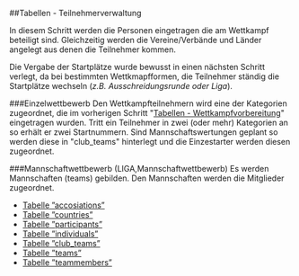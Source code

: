 ##Tabellen - Teilnehmerverwaltung

In diesem Schritt werden die Personen eingetragen die am Wettkampf beteiligt sind. Gleichzeitig werden die Vereine/Verbände und Länder angelegt aus denen die Teilnehmer kommen.

Die Vergabe der Startplätze wurde bewusst in einen nächsten Schritt verlegt, da bei bestimmten Wettkmapfformen, die Teilnehmer ständig die Startplätze wechseln (*z.B. Ausschreidungsrunde oder Liga*).

###Einzelwettbewerb
Den Wettkampfteilnehmern wird eine der Kategorien zugeordnet, die im vorherigen Schritt "[Tabellen - Wettkampfvorbereitung](de_kapitel_02.md)" eingetragen wurden. Tritt ein Teilnehmer in zwei (oder mehr) Kategorien an so erhält er zwei Startnummern.
Sind Mannschaftswertungen geplant so werden diese in "club_teams" hinterlegt und die Einzestarter werden diesen zugeordnet.

###Mannschaftwettbewerb (LIGA,Mannschaftwettbewerb)
Es werden Mannschaften (teams) gebilden. Den Mannschaften werden die Mitglieder zugeordnet.

* [Tabelle ”accosiations”](de_kapitel_03_01.md)
* [Tabelle ”countries”](de_kapitel_03_02.md)
* [Tabelle ”participants”](de_kapitel_03_03.md)
* [Tabelle ”individuals”](de_kapitel_03_04.md)
* [Tabelle ”club_teams”](de_kapitel_03_06.md)
* [Tabelle ”teams”](de_kapitel_03_07.md)
* [Tabelle ”teammembers”](de_kapitel_03_08.md)
